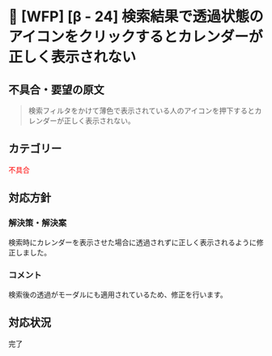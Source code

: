 # 🌳 [WFP] [β - 24] 検索結果で透過状態のアイコンをクリックするとカレンダーが正しく表示されない

## 不具合・要望の原文

> 検索フィルタをかけて薄色で表示されている人のアイコンを押下するとカレンダーが正しく表示されない。

## カテゴリー

<span style="color: red;">不具合</span>

## 対応方針

### 解決策・解決案

検索時にカレンダーを表示させた場合に透過されずに正しく表示されるように修正しました。



### コメント

検索後の透過がモーダルにも適用されているため、修正を行います。

## 対応状況

完了